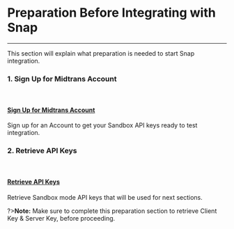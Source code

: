 # Preparation Before Integrating with Snap
<hr>

This section will explain what preparation is needed to start Snap integration.

### 1. Sign Up for Midtrans Account
<br>
<div class="my-card">

#### [Sign Up for Midtrans Account](/en/midtrans-account/overview.md)
Sign up for an Account to get your Sandbox API keys ready to test integration.
</div>

### 2. Retrieve API Keys
<br>
<div class="my-card">

#### [Retrieve API Keys](/en/midtrans-account/overview.md#retrieving-api-access-keys)
Retrieve Sandbox mode API keys that will be used for next sections.
</div>

?>**Note:**
Make sure to complete this preparation section to retrieve Client Key & Server Key, before proceeding.
